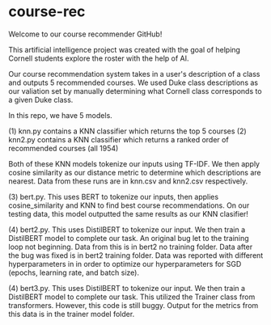 # course-rec

Welcome to our course recommender GitHub!

This artificial intelligence project was created with the goal of helping
Cornell students explore the roster with the help of AI.

Our course recommendation system takes in a user's description of a class
and outputs 5 recommended courses. We used Duke class descriptions as our valiation
set by manually determining what Cornell class corresponds to a given Duke class.

In this repo, we have 5 models.

(1) knn.py contains a KNN classifier which returns the top 5 courses
(2) knn2.py contains a KNN classifier which returns a ranked order of recommended
courses (all 1954)

Both of these KNN models tokenize our inputs using TF-IDF. We then apply
cosine similarity as our distance metric to determine which descriptions
are nearest. Data from these runs are in knn.csv and knn2.csv respectively.

(3) bert.py. This uses BERT to tokenize our inputs, then applies cosine_similarity
and KNN to find best course recommendations. On our testing data, this model
outputted the same results as our KNN clasifier!

(4) bert2.py. This uses DistilBERT to tokenize our input. We then train a
DistilBERT model to complete our task. An original bug let to the training loop
not beginning. Data from this is in bert2 no training folder. Data after the bug was
fixed is in bert2 training folder. Data was reported with different hyperparameters in
in order to optimize our hyperparameters for SGD (epochs, learning rate, and batch size).

(4) bert3.py. This uses DistilBERT to tokenize our input. We then train a
DistilBERT model to complete our task. This utilized the Trainer class from
transformers. However, this code is still buggy. Output for the metrics
from this data is in the trainer model folder.
